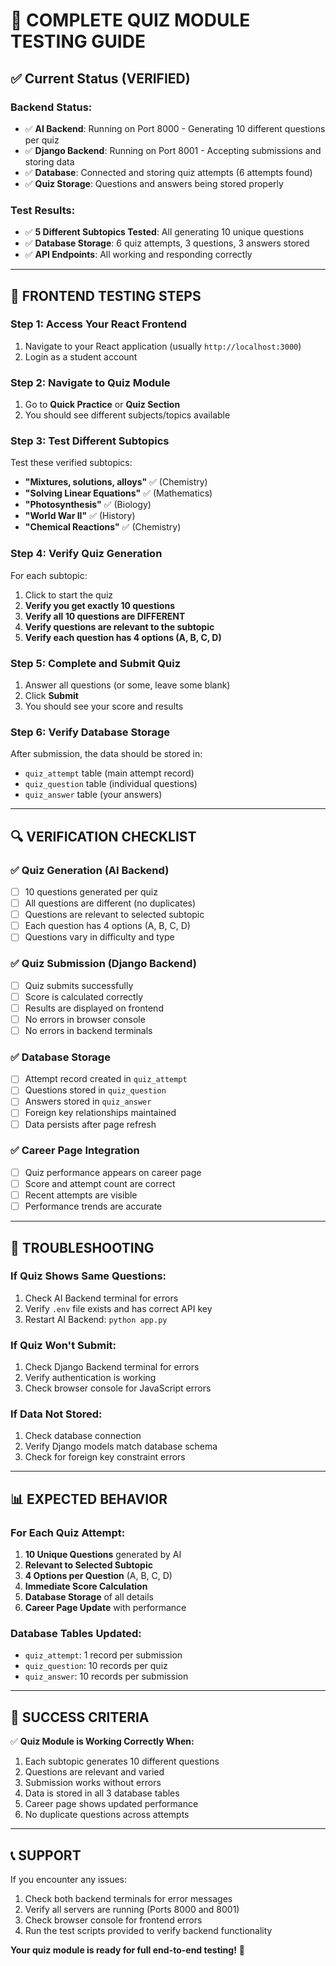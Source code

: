 # 🧪 COMPLETE QUIZ MODULE TESTING GUIDE

## ✅ Current Status (VERIFIED)

### Backend Status:
- ✅ **AI Backend**: Running on Port 8000 - Generating 10 different questions per quiz
- ✅ **Django Backend**: Running on Port 8001 - Accepting submissions and storing data
- ✅ **Database**: Connected and storing quiz attempts (6 attempts found)
- ✅ **Quiz Storage**: Questions and answers being stored properly

### Test Results:
- ✅ **5 Different Subtopics Tested**: All generating 10 unique questions
- ✅ **Database Storage**: 6 quiz attempts, 3 questions, 3 answers stored
- ✅ **API Endpoints**: All working and responding correctly

---

## 🎯 FRONTEND TESTING STEPS

### **Step 1: Access Your React Frontend**
1. Navigate to your React application (usually `http://localhost:3000`)
2. Login as a student account

### **Step 2: Navigate to Quiz Module**
1. Go to **Quick Practice** or **Quiz Section**
2. You should see different subjects/topics available

### **Step 3: Test Different Subtopics**
Test these verified subtopics:
- **"Mixtures, solutions, alloys"** ✅ (Chemistry)
- **"Solving Linear Equations"** ✅ (Mathematics) 
- **"Photosynthesis"** ✅ (Biology)
- **"World War II"** ✅ (History)
- **"Chemical Reactions"** ✅ (Chemistry)

### **Step 4: Verify Quiz Generation**
For each subtopic:
1. Click to start the quiz
2. **Verify you get exactly 10 questions**
3. **Verify all 10 questions are DIFFERENT**
4. **Verify questions are relevant to the subtopic**
5. **Verify each question has 4 options (A, B, C, D)**

### **Step 5: Complete and Submit Quiz**
1. Answer all questions (or some, leave some blank)
2. Click **Submit**
3. You should see your score and results

### **Step 6: Verify Database Storage**
After submission, the data should be stored in:
- `quiz_attempt` table (main attempt record)
- `quiz_question` table (individual questions)
- `quiz_answer` table (your answers)

---

## 🔍 VERIFICATION CHECKLIST

### ✅ Quiz Generation (AI Backend)
- [ ] 10 questions generated per quiz
- [ ] All questions are different (no duplicates)
- [ ] Questions are relevant to selected subtopic
- [ ] Each question has 4 options (A, B, C, D)
- [ ] Questions vary in difficulty and type

### ✅ Quiz Submission (Django Backend)
- [ ] Quiz submits successfully
- [ ] Score is calculated correctly
- [ ] Results are displayed on frontend
- [ ] No errors in browser console
- [ ] No errors in backend terminals

### ✅ Database Storage
- [ ] Attempt record created in `quiz_attempt`
- [ ] Questions stored in `quiz_question`
- [ ] Answers stored in `quiz_answer`
- [ ] Foreign key relationships maintained
- [ ] Data persists after page refresh

### ✅ Career Page Integration
- [ ] Quiz performance appears on career page
- [ ] Score and attempt count are correct
- [ ] Recent attempts are visible
- [ ] Performance trends are accurate

---

## 🚨 TROUBLESHOOTING

### If Quiz Shows Same Questions:
1. Check AI Backend terminal for errors
2. Verify `.env` file exists and has correct API key
3. Restart AI Backend: `python app.py`

### If Quiz Won't Submit:
1. Check Django Backend terminal for errors
2. Verify authentication is working
3. Check browser console for JavaScript errors

### If Data Not Stored:
1. Check database connection
2. Verify Django models match database schema
3. Check for foreign key constraint errors

---

## 📊 EXPECTED BEHAVIOR

### For Each Quiz Attempt:
1. **10 Unique Questions** generated by AI
2. **Relevant to Selected Subtopic**
3. **4 Options per Question** (A, B, C, D)
4. **Immediate Score Calculation**
5. **Database Storage** of all details
6. **Career Page Update** with performance

### Database Tables Updated:
- `quiz_attempt`: 1 record per submission
- `quiz_question`: 10 records per quiz
- `quiz_answer`: 10 records per submission

---

## 🎉 SUCCESS CRITERIA

✅ **Quiz Module is Working Correctly When:**
1. Each subtopic generates 10 different questions
2. Questions are relevant and varied
3. Submission works without errors
4. Data is stored in all 3 database tables
5. Career page shows updated performance
6. No duplicate questions across attempts

---

## 📞 SUPPORT

If you encounter any issues:
1. Check both backend terminals for error messages
2. Verify all servers are running (Ports 8000 and 8001)
3. Check browser console for frontend errors
4. Run the test scripts provided to verify backend functionality

**Your quiz module is ready for full end-to-end testing!** 🚀
